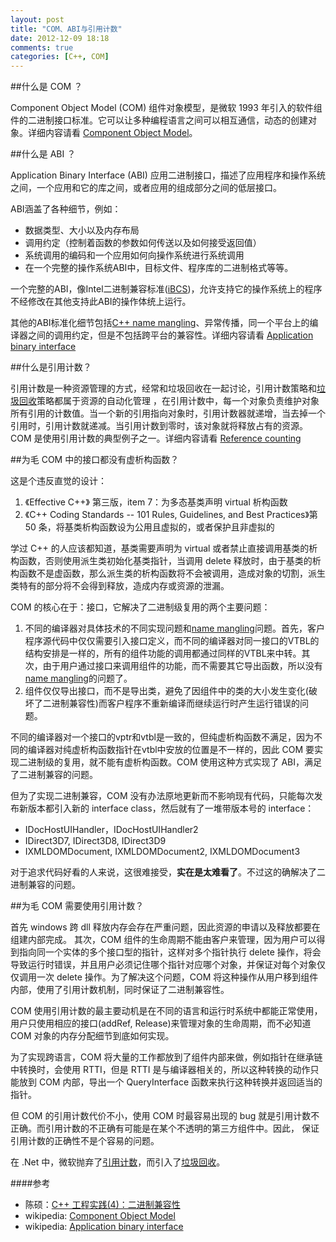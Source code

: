```yaml
---
layout: post
title: "COM、ABI与引用计数"
date: 2012-12-09 18:18
comments: true
categories: [C++, COM]
---
```


##什么是 COM ？

Component Object Model (COM) 组件对象模型，是微软 1993 年引入的软件组件的二进制接口标准。它可以让多种编程语言之间可以相互通信，动态的创建对象。详细内容请看 [Component Object Model][wikiCOM]。

  [wikiCOM]: http://en.wikipedia.org/wiki/Component_Object_Model


##什么是 ABI ？

Application Binary Interface (ABI) 应用二进制接口，描述了应用程序和操作系统之间，一个应用和它的库之间，或者应用的组成部分之间的低层接口。

ABI涵盖了各种细节，例如：

- 数据类型、大小以及内存布局
- 调用约定（控制着函数的参数如何传送以及如何接受返回值）
- 系统调用的编码和一个应用如何向操作系统进行系统调用
- 在一个完整的操作系统ABI中，目标文件、程序库的二进制格式等等。

一个完整的ABI，像Intel二进制兼容标准([iBCS][])，允许支持它的操作系统上的程序不经修改在其他支持此ABI的操作体统上运行。

其他的ABI标准化细节包括[C++ name mangling][00]、异常传播，同一个平台上的编译器之间的调用约定，但是不包括跨平台的兼容性。详细内容请看 [Application binary interface][wikiABI]

  [00]: http://en.wikipedia.org/wiki/Name_mangling#Name_mangling_in_C.2B.2B
  [iBCS]: http://www.everything2.com/index.pl?node=iBCS
  [wikiABI]: http://en.wikipedia.org/wiki/Application_binary_interface


<!-- more -->
##什么是引用计数？

引用计数是一种资源管理的方式，经常和垃圾回收在一起讨论，引用计数策略和[垃圾回收][GC]策略都属于资源的自动化管理 ，在引用计数中，每一个对象负责维护对象所有引用的计数值。当一个新的引用指向对象时，引用计数器就递增，当去掉一个引用时，引用计数就递减。当引用计数到零时，该对象就将释放占有的资源。COM 是使用引用计数的典型例子之一。详细内容请看 [Reference counting][RC#COM]

  [GC]: http://en.wikipedia.org/wiki/Garbage_collection_(computer_science)
  [RC#COM]: http://en.wikipedia.org/wiki/Reference_counting#COM


##为毛 COM 中的接口都没有虚析构函数？

这是个违反直觉的设计：

1. 《Effective C++》 第三版，item 7：为多态基类声明 virtual 析构函数
2. 《C++ Coding Standards -- 101 Rules, Guidelines, and Best Practices》第 50 条，将基类析构函数设为公用且虚拟的，或者保护且非虚拟的

学过 C++ 的人应该都知道，基类需要声明为 virtual 或者禁止直接调用基类的析构函数，否则使用派生类初始化基类指针，当调用 delete 释放时，由于基类的析构函数不是虚函数，那么派生类的析构函数将不会被调用，造成对象的切割，派生类特有的部分将不会得到释放，造成内存或资源的泄漏。

COM 的核心在于：接口，它解决了二进制级复用的两个主要问题：

1. 不同的编译器对具体技术的不同实现问题和[name mangling][10]问题。首先，客户程序源代码中仅仅需要引入接口定义，而不同的编译器对同一接口的VTBL的结构安排是一样的，所有的组件功能的调用都通过同样的VTBL来中转。其次，由于用户通过接口来调用组件的功能，而不需要其它导出函数，所以没有[name mangling][10]的问题了。
2. 组件仅仅导出接口，而不是导出类，避免了因组件中的类的大小发生变化(破坏了二进制兼容性)而客户程序不重新编译而继续运行时产生运行错误的问题。

  [10]: http://en.wikipedia.org/wiki/Name_mangling

不同的编译器对一个接口的vptr和vtbl是一致的，但纯虚析构函数不满足，因为不同的编译器对纯虚析构函数指针在vtbl中安放的位置是不一样的，因此 COM 要实现二进制级的复用，就不能有虚析构函数。COM 使用这种方式实现了 ABI，满足了二进制兼容的问题。

但为了实现二进制兼容，COM 没有办法原地更新而不影响现有代码，只能每次发布新版本都引入新的 interface class，然后就有了一堆带版本号的 interface：

- IDocHostUIHandler，IDocHostUIHandler2
- IDirect3D7, IDirect3D8, IDirect3D9
- IXMLDOMDocument, IXMLDOMDocument2, IXMLDOMDocument3

对于追求代码好看的人来说，这很难接受，**实在是太难看了**。不过这的确解决了二进制兼容的问题。


##为毛 COM 需要使用引用计数？

首先 windows 跨 dll 释放内存会存在严重问题，因此资源的申请以及释放都要在组建内部完成。 其次，COM 组件的生命周期不能由客户来管理，因为用户可以得到指向同一个实体的多个接口型的指针，这样对多个指针执行 delete 操作，将会导致运行时错误，并且用户必须记住哪个指针对应哪个对象，并保证对每个对象仅仅调用一次 delete 操作。为了解决这个问题，COM 将这种操作从用户移到组件内部，使用了引用计数机制，同时保证了二进制兼容性。

COM 使用引用计数的最主要动机是在不同的语言和运行时系统中都能正常使用，用户只使用相应的接口(addRef, Release)来管理对象的生命周期，而不必知道 COM 对象的内存分配细节到底如何实现。

为了实现跨语言，COM 将大量的工作都放到了组件内部来做，例如指针在继承链中转换时，会使用 RTTI，但是 RTTI 是与编译器相关的，所以这种转换的动作只能放到 COM 内部，导出一个 QueryInterface 函数来执行这种转换并返回适当的指针。

但 COM 的引用计数代价不小，使用 COM 时最容易出现的 bug 就是引用计数不正确。而引用计数的不正确有可能是在某个不透明的第三方组件中。因此， 保证引用计数的正确性不是个容易的问题。

在 .Net 中，微软抛弃了[引用计数][RC]，而引入了[垃圾回收][GC]。

  [RC]: http://en.wikipedia.org/wiki/Reference_counting

####参考

- 陈硕：[C++ 工程实践(4)：二进制兼容性](http://www.cnblogs.com/Solstice/archive/2011/03/09/1978024.html)
- wikipedia: [Component Object Model][wikiCOM]
- wikipedia: [Application binary interface][wikiABI]
